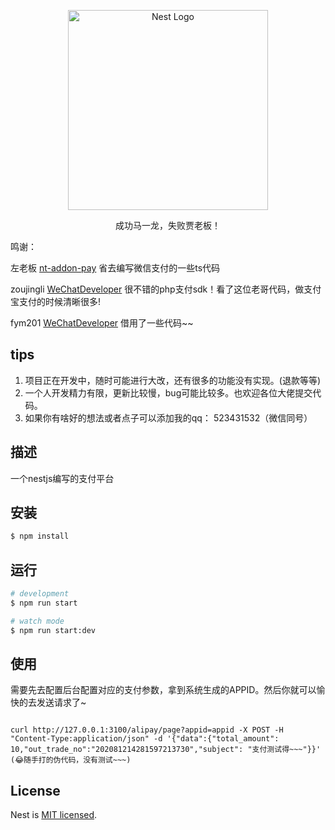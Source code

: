 <p align="center">
  <a href="http://nestjs.com/" target="blank"><img src="https://nestjs.com/img/logo_text.svg" width="320" alt="Nest Logo" /></a>
</p>
  
  <p align="center">成功马一龙，失败贾老板！</p>
  <p align="left">
    鸣谢：
  </p>
  <p>左老板 <a href="https://github.com/notadd/nt-addon-pay" target="blank">nt-addon-pay</a> 省去编写微信支付的一些ts代码</p>
  <p>zoujingli <a href="https://github.com/zoujingli/WeChatDeveloper" target="blank">WeChatDeveloper</a> 很不错的php支付sdk！看了这位老哥代码，做支付宝支付的时候清晰很多!</p>
  <p>fym201 <a href="https://github.com/https://github.com/fym201/alipay-node-sdk" target="blank">WeChatDeveloper</a> 借用了一些代码~~</p>
  
## tips 

1. 项目正在开发中，随时可能进行大改，还有很多的功能没有实现。(退款等等)
2. 一个人开发精力有限，更新比较慢，bug可能比较多。也欢迎各位大佬提交代码。
3. 如果你有啥好的想法或者点子可以添加我的qq： 523431532（微信同号）


## 描述

一个nestjs编写的支付平台

## 安装

```bash
$ npm install
```

## 运行

```bash
# development
$ npm run start

# watch mode
$ npm run start:dev

```

## 使用

需要先去配置后台配置对应的支付参数，拿到系统生成的APPID。然后你就可以愉快的去发送请求了~

```

curl http://127.0.0.1:3100/alipay/page?appid=appid -X POST -H "Content-Type:application/json" -d '{"data":{"total_amount": 10,"out_trade_no":"202081214281597213730","subject": "支付测试得~~~"}}'  (😂随手打的伪代码，没有测试~~~)

```


## License

  Nest is [MIT licensed](LICENSE).



